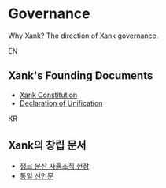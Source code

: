 # Governance

Why Xank? The direction of Xank governance.

EN

## Xank's Founding Documents

- [Xank Constitution](xank-constitution.md)
- [Declaration of Unification](xank-declaration-of-unification.md)



KR

## Xank의 창립 문서

- [쟁크 분산 자율조직 헌장](xank-constitution_kr.md)
- [통일 선언문](xank-declaration-of-unification_kr.md)

